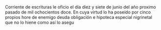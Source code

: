 Corriente de escrituras le oficio el día diez y siete de junio del año proximo pasado de mil ochocientos doce. En cuya virtud lo ha poseído por cinco propios hore de enemigo deuda obligación e hipoteca especial nigrinetal que no lo hiene como así lo asegu